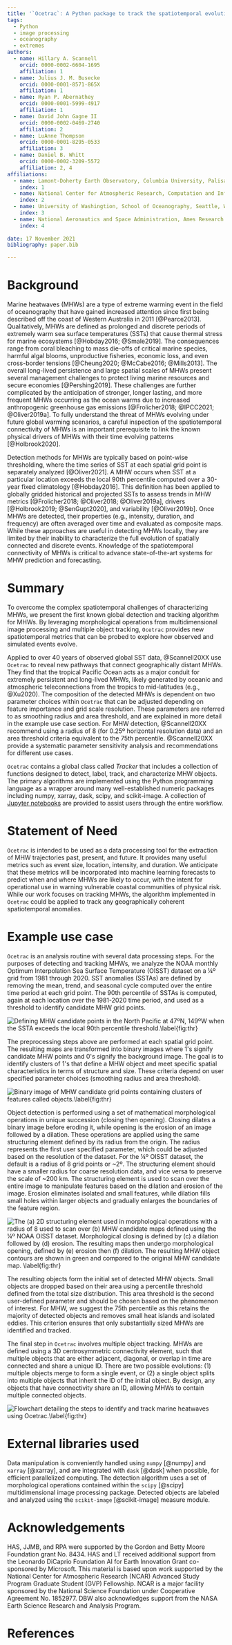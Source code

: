 ```yaml
---
title: '`Ocetrac`: A Python package to track the spatiotemporal evolution of marine heatwaves'
tags:
  - Python
  - image processing
  - oceanography
  - extremes
authors:
  - name: Hillary A. Scannell
    orcid: 0000-0002-6604-1695
    affiliation: 1
  - name: Julius J. M. Busecke
    orcid: 0000-0001-8571-865X
    affiliation: 1
  - name: Ryan P. Abernathey
    orcid: 0000-0001-5999-4917
    affiliation: 1
  - name: David John Gagne II
    orcid: 0000-0002-0469-2740
    affiliation: 2
  - name: LuAnne Thompson
    orcid: 0000-0001-8295-0533
    affiliation: 3
  - name: Daniel B. Whitt
    orcid: 0000-0002-3209-5572
    affiliation: 2, 4
affiliations:
  - name: Lamont-Doherty Earth Observatory, Columbia University, Palisades, New York, USA
    index: 1
  - name: National Center for Atmospheric Research, Computation and Information Systems Laboratory, Boulder, Colorado, USA
    index: 2
  - name: University of Washingtion, School of Oceanography, Seattle, Washington, USA
    index: 3
  - name: National Aeronautics and Space Administration, Ames Research Center, Moffett Field, California, USA
    index: 4
    
date: 17 November 2021
bibliography: paper.bib

---
```


# Background

Marine heatwaves (MHWs) are a type of extreme warming event in the field of oceanography that have gained increased attention since first being described off the coast of Western Australia in 2011 [@Pearce2013]. Qualitatively, MHWs are defined as prolonged and discrete periods of extremely warm sea surface temperatures (SSTs) that cause thermal stress for marine ecosystems [@Hobday2016; @Smale2019]. The consequences range from coral bleaching to mass die-offs of critical marine species, harmful algal blooms, unproductive fisheries, economic loss, and even cross-border tensions [@Cheung2020; @McCabe2016; @Mills2013]. The overall long-lived persistence and large spatial scales of MHWs present several management challenges to protect living marine resources and secure economies [@Pershing2019]. These challenges are further complicated by the anticipation of stronger, longer lasting, and more frequent MHWs occurring as the ocean warms due to increased anthropogenic greenhouse gas emissions [@Frolicher2018; @IPCC2021; @Oliver2019a]. To fully understand the threat of MHWs evolving under future global warming scenarios, a careful inspection of the spatiotemporal connectivity of MHWs is an important prerequisite to link the known physical drivers of MHWs with their time evolving patterns [@Holbrook2020]. 

Detection methods for MHWs are typically based on point-wise thresholding, where the time series of SST at each spatial grid point is separately analyzed [@Oliver2021]. A MHW occurs when SST at a particular location exceeds the local 90th percentile computed over a 30-year fixed climatology [@Hobday2016]. This definition has been applied to globally gridded historical and projected SSTs to assess trends in MHW metrics [@Frolicher2018; @Oliver2018; @Oliver2019a], drivers [@Holbrook2019; @SenGupt2020], and variability [@Oliver2019b]. Once MHWs are detected, their properties (e.g., intensity, duration, and frequency) are often averaged over time and evaluated as composite maps. While these approaches are useful in detecting MHWs locally, they are limited by their inability to characterize the full evolution of spatially connected and discrete events. Knowledge of the spatiotemporal connectivity of MHWs is critical to advance state-of-the-art systems for MHW prediction and forecasting.

# Summary

To overcome the complex spatiotemporal challenges of characterizing MHWs, we present the first known global detection and tracking algorithm for MHWs. By leveraging morphological operations from multidimensional image processing and multiple object tracking, `Ocetrac` provides new spatiotemporal metrics that can be probed to explore how observed and simulated events evolve. 

Applied to over 40 years of observed global SST data, @Scannell20XX use `Ocetrac` to reveal new pathways that connect geographically distant MHWs. They find that the tropical Pacific Ocean acts as a major conduit for extremely persistent and long-lived MHWs, likely generated by oceanic and atmospheric teleconnections from the tropics to mid-latitudes (e.g., @Xu2020). The composition of the detected MHWs is dependent on two parameter choices within `Ocetrac` that can be adjusted depending on feature importance and grid scale resolution. These parameters are referred to as smoothing radius and area threshold, and are explained in more detail in the example use case section. For MHW detection, @Scannell20XX recommend using a radius of 8 (for 0.25º horizontal resolution data) and an area threshold criteria equivalent to the 75th percentile. @Scannell20XX provide a systematic parameter sensitivity analysis and recommendations for different use cases.  

`Ocetrac` contains a global class called *Tracker* that includes a collection of functions designed to detect, label, track, and characterize MHW objects. The primary algorithms are implemented using the Python programming language as a wrapper around many well-established numeric packages including numpy, xarray, dask, scipy, and scikit-image. A collection of [Jupyter notebooks](https://github.com/ocetrac/ocetrac/tree/main/notebooks) are provided to assist users through the entire workflow.

# Statement of Need

`Ocetrac` is intended to be used as a data processing tool for the extraction of MHW trajectories past, present, and future. It provides many useful metrics such as event size, location, intensity, and duration. We anticipate that these metrics will be incorporated into machine learning forecasts to predict when and where MHWs are likely to occur, with the intent for operational use in warning vulnerable coastal communities of physical risk. 
While our work focuses on tracking MHWs, the algorithm implemented in `Ocetrac` could be applied to track any geographically coherent spatiotemporal anomalies.

# Example use case

`Ocetrac` is an analysis routine with several data processing steps. For the purposes of detecting and tracking MHWs, we analyze the NOAA monthly Optimum Interpolation Sea Surface Temperature (OISST) dataset on a ¼º grid from 1981 through 2020. SST anomalies (SSTAs) are defined by removing the mean, trend, and seasonal cycle computed over the entire time period at each grid point. The 90th percentile of SSTAs is computed, again at each location over the 1981-2020 time period, and used as a threshold to identify candidate MHW grid points. 

![Defining MHW candidate points in the North Pacific at 47ºN, 149ºW when the SSTA exceeds the local 90th percentile threshold.\label{fig:thr}](fig3.png)

The preprocessing steps above are performed at each spatial grid point. The resulting maps are transformed into binary images where 1's signify candidate MHW points and 0's signify the background image. The goal is to identify clusters of 1's that define a MHW object and meet specific spatial characteristics in terms of structure and size. These criteria depend on user specified parameter choices (smoothing radius and area threshold). 

![Binary image of MHW candidate grid points containing clusters of features called objects.\label{fig:thr}](fig2.png)

Object detection is performed using a set of mathematical morphological operations in unique succession (closing then opening). Closing dilates a binary image before eroding it, while opening is the erosion of an image followed by a dilation. These operations are applied using the same structuring element defined by its radius from the origin. The radius represents the first user specified parameter, which could be adjusted based on the resolution of the dataset. For the ¼º OISST dataset, the default is a radius of 8 grid points or ~2º.  The structuring element should have a smaller radius for coarse resolution data, and vice versa to preserve the scale of ~200 km. The structuring element is used to scan over the entire image to manipulate features based on the dilation and erosion of the image. Erosion eliminates isolated and small features, while dilation fills small holes within larger objects and gradually enlarges the boundaries of the feature region. 

![The (a) 2D structuring element used in morphological operations with a radius of 8 used to scan over (b) MHW candidate maps defined using the ¼º NOAA OISST dataset. Morphological closing is defined by (c) a dilation followed by (d) erosion. The resulting maps then undergo morphological opening, defined by (e) erosion then (f) dilation. The resulting MHW object contours are shown in green and compared to the original MHW candidate map. \label{fig:thr}](fig4.png)

The resulting objects form the initial set of detected MHW objects. Small objects are dropped based on their area using a percentile threshold defined from the total size distribution. This area threshold is the second user-defined parameter and should be chosen based on the phenomenon of interest. For MHW, we suggest the 75th percentile as this retains the majority of detected objects and removes small heat islands and isolated eddies. This criterion ensures that only substantially sized MHWs are identified and tracked. 


The final step in `Ocetrac` involves multiple object tracking. MHWs are defined using a 3D centrosymmetric connectivity element, such that multiple objects that are either adjacent, diagonal, or overlap in time are connected and share a unique ID. There are two possible evolutions: (1) multiple objects merge to form a single event, or (2) a single object splits into multiple objects that inherit the ID of the initial object. By design, any objects that have connectivity share an ID, allowing MHWs to contain multiple connected objects. 

![Flowchart detailing the steps to identify and track marine heatwaves using Ocetrac.\label{fig:thr}](fig1.png)

# External libraries used

Data manipulation is conveniently handled using `numpy` [@numpy] and `xarray` [@xarray], and are integrated with `dask` [@dask] when possible, for efficient parallelized computing. The detection algorithm uses a set of morphological operations contained within the `scipy` [@scipy] multidimensional image processing package. Detected objects are labeled and analyzed using the `scikit-image` [@scikit-image] measure module.

# Acknowledgements

HAS, JJMB, and RPA were supported by the Gordon and Betty Moore Foundation grant No. 8434. HAS and LT received additional support from the Leonardo DiCaprio Foundation AI for Earth Innovation Grant co-sponsored by Microsoft. This material is based upon work supported by the National Center for Atmospheric Research (NCAR) Advanced Study Program Graduate Student (GVP) Fellowship. NCAR is a major facility sponsored by the National Science Foundation under Cooperative Agreement No. 1852977. DBW also acknowledges support from the NASA Earth Science Research and Analysis Program.

# References
